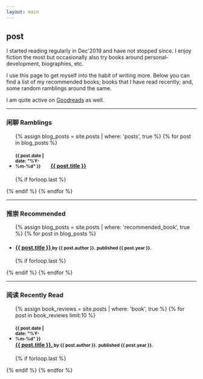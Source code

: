 ```yaml
---
layout: main
---
```


## post

I started reading regularly in Dec'2019 and have not stopped since. I enjoy fiction the most
but occasionally also try books around personal-development, biographies, etc.

I use this page to get myself into the habit of writing more. Below you can find
a list of my recommended books; books that I have read recently; and, some
random ramblings around the same.

I am quite active on [Goodreads](https://www.goodreads.com/user/show/33989424-ankit-sultana)
as well.

---

### 闲聊 Ramblings

<ul class="related-posts">

{% assign blog_posts = site.posts | where: 'posts', true %}
{% for post in blog_posts %}
    <li class="main-page-list">
        <h4>
            <div style="display: inline-block; width: 90px">
                <small>{{ post.date | date: "%Y-%m-%d" }}</small>
            </div>
        <a href="{{ site.baseurl }}{{ post.url }}">
            <span>{{ post.title }}</span>
        </a>
        </h4>
    </li>
    {% if forloop.last %}</ul>{% endif %}
{% endfor %}

---

### 推崇 Recommended

<ul class="related-posts">

{% assign blog_posts = site.posts | where: 'recommended_book', true %}
{% for post in blog_posts %}
        <li class="main-page-list">
            <h4>
            <a href="{{ post.goodreads_url }}">
                <span>{{ post.title }}</span>
            </a>
                <small>by {{ post.author }}.</small>
                <small>published {{ post.year }}.</small>
            </h4>
        </li>
        {% if forloop.last %}</ul>{% endif %}
{% endfor %}


---

### 阅读 Recently Read

<ul class="related-posts">

{% assign book_reviews = site.posts | where: 'book', true %}
{% for post in book_reviews limit:10 %}
        <li class="main-page-list">
            <h4>
            <div style="display: inline-block; width: 90px">
                <small>{{ post.date | date: "%Y-%m-%d" }}</small>
            </div>
            <div>
            <a href="{{ post.goodreads_url }}">
                <span>{{ post.title }}.</span>
            </a>
            <small>by {{ post.author }}.</small>
            <small>published {{ post.year }}.</small>
            </div>
            </h4>
        </li>
        {% if forloop.last %}</ul>{% endif %}
{% endfor %}

